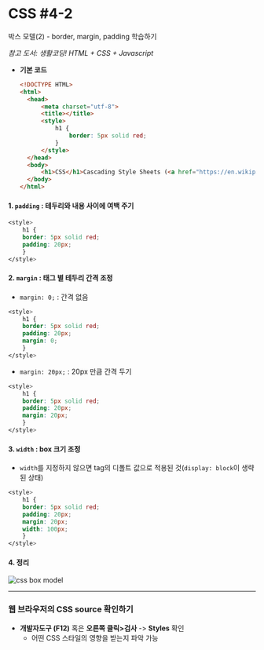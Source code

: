 # CSS #4-2

박스 모델(2) - border, margin, padding 학습하기

*참고 도서: 생활코딩! HTML + CSS + Javascript*



- **기본 코드**

  ```html
  <!DOCTYPE HTML>
  <html>
    <head>
        <meta charset="utf-8">
        <title></title>
        <style>
            h1 {
                border: 5px solid red;
            }
        </style>
    </head>
    <body>
        <h1>CSS</h1>Cascading Style Sheets (<a href="https://en.wikipedia.org/">CSS</a>) is a style language used for describing the presentation of a document written in a markup language like HTML.
    </body>
  </html>
  ```

  

#### 1. `padding` : 테두리와 내용 사이에 여백 주기 

   ```css
   <style>
       h1 {
       border: 5px solid red;
       padding: 20px;
       }
   </style>
   ```

#### 2. `margin` : 태그 별 테두리 간격 조정

   - `margin: 0;` : 간격 없음

   ```css
   <style>
       h1 {
       border: 5px solid red;
       padding: 20px;
       margin: 0;
       }
   </style>
   ```

   - `margin: 20px;` : 20px 만큼 간격 두기

   ```css
   <style>
       h1 {
       border: 5px solid red;
       padding: 20px;
       margin: 20px;
       }
   </style>
   ```

#### 3. `width` : box 크기 조정

   - `width`를 지정하지 않으면 tag의 디폴트 값으로 적용된 것(`display: block`이 생략된 상태)

   ```css
   <style>
       h1 {
       border: 5px solid red;
       padding: 20px;
       margin: 20px;
       width: 100px;
       }
   </style>
   ```

#### 4. 정리

  ![css box model](https://miro.medium.com/max/2948/1*CSL2YLWiUV_VlGCJnfygEA.png)



---



### 웹 브라우저의 CSS source 확인하기

- **개발자도구 (F12)** 혹은 **오른쪽 클릭>검사** -> **Styles** 확인
  - 어떤 CSS 스타일의 영향을 받는지 파악 가능

